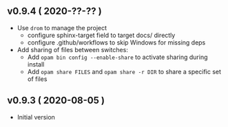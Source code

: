 
## v0.9.4 ( 2020-??-?? )

* Use `drom` to manage the project
  * configure sphinx-target field to target docs/ directly
  * configure .github/workflows to skip Windows for missing deps
* Add sharing of files between switches:
  * Add `opam bin config --enable-share` to activate sharing during install
  * Add `opam share FILES` and `opam share -r DIR` to share a specific set
     of files

## v0.9.3 ( 2020-08-05 )

* Initial version
